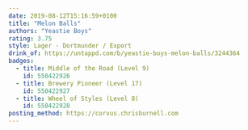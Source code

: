 ```yaml
---
date: 2019-08-12T15:16:59+0100
title: "Melon Balls"
authors: "Yeastie Boys"
rating: 3.75
style: Lager - Dortmunder / Export
drink_of: https://untappd.com/b/yeastie-boys-melon-balls/3244364
badges:
  - title: Middle of the Road (Level 9)
    id: 550422926
  - title: Brewery Pioneer (Level 17)
    id: 550422927
  - title: Wheel of Styles (Level 8)
    id: 550422928
posting_method: https://corvus.chrisburnell.com
---
```

